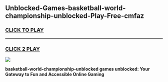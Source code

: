 
## Unblocked-Games-basketball-world-championship-unblocked-Play-Free-cmfaz
<h3>
<a href="https://premium76.site?title=basketball-world-championship-unblocked&ref=12A">CLICK TO PLAY</a></h3>
<hr>

<h3>
<a href="https://premium76.site?title=basketball-world-championship-unblocked&ref=12A">CLICK 2 PLAY</a>
  
</h3>

<a href="https://premium76.site?title=basketball-world-championship-unblocked&ref=12A"><img src="https://clearcache.store/games.png"></a>


**basketball-world-championship-unblocked games unblocked: Your Gateway to Fun and Accessible Online Gaming**
